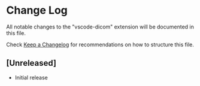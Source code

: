 # Change Log
All notable changes to the "vscode-dicom" extension will be documented in this file.

Check [Keep a Changelog](http://keepachangelog.com/) for recommendations on how to structure this file.

## [Unreleased]
- Initial release